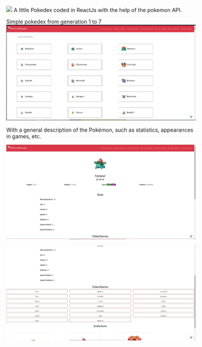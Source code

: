 ![](./imagenes/ReactJS.jpg)
A little Pokedex coded in ReactJs with the help of the pokemon API. 

Simple pokedex from generation 1 to 7
![](./imagenes/interfaz1.jpg)

With a general description of the Pokémon, such as statistics, appearances in games, etc.

![](./imagenes/interfaz2.jpg)

![](./imagenes/interfaz3.jpg)
